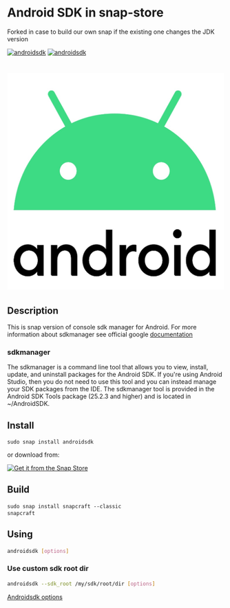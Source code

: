 # Android SDK in snap-store

Forked in case to build our own snap if the existing one changes the JDK version

[![androidsdk](https://snapcraft.io//androidsdk/badge.svg)](https://snapcraft.io/androidsdk)
[![androidsdk](https://snapcraft.io//androidsdk/trending.svg?name=0)](https://snapcraft.io/androidsdk)

<h1 align="center">
  <img src="https://raw.githubusercontent.com/EndrII/sdkmanager-android/master/res/android%20sdk%20(snap-store).png" alt="">
  <br />
</h1>

## Description 

  This is snap version of console sdk manager for Android. For more information about sdkmanager see official google [documentation](https://developer.android.com/studio/command-line/sdkmanager) 
  
  ### sdkmanager 

  The sdkmanager is a command line tool that allows you to view, install, update, and uninstall packages for the Android SDK. If you're using Android Studio, then you do not need to use this tool and you can instead manage your SDK packages from the IDE. 
  The sdkmanager tool is provided in the Android SDK Tools package (25.2.3 and higher) and is located in ~/AndroidSDK. 
  
## Install

    sudo snap install androidsdk

or download from:

[![Get it from the Snap Store](https://snapcraft.io/static/images/badges/en/snap-store-black.svg)](https://snapcraft.io/androidsdk)
    

## Build
    sudo snap install snapcraft --classic
    snapcraft 

## Using

``` bash
androidsdk [options]
```

### Use custom sdk root dir 

``` bash
androidsdk --sdk_root /my/sdk/root/dir [options]

```

[Androidsdk options](https://developer.android.com/studio/command-line/sdkmanager) 
